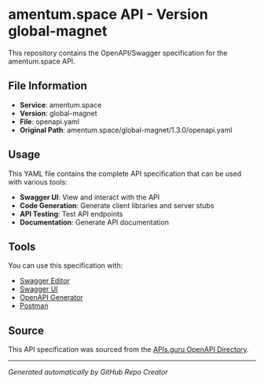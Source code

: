# amentum.space API - Version global-magnet

This repository contains the OpenAPI/Swagger specification for the amentum.space API.

## File Information

- **Service**: amentum.space
- **Version**: global-magnet
- **File**: openapi.yaml
- **Original Path**: amentum.space/global-magnet/1.3.0/openapi.yaml

## Usage

This YAML file contains the complete API specification that can be used with various tools:

- **Swagger UI**: View and interact with the API
- **Code Generation**: Generate client libraries and server stubs
- **API Testing**: Test API endpoints
- **Documentation**: Generate API documentation

## Tools

You can use this specification with:

- [Swagger Editor](https://editor.swagger.io/)
- [Swagger UI](https://swagger.io/tools/swagger-ui/)
- [OpenAPI Generator](https://openapi-generator.tech/)
- [Postman](https://www.postman.com/)

## Source

This API specification was sourced from the [APIs.guru OpenAPI Directory](https://github.com/APIs-guru/openapi-directory).

---

*Generated automatically by GitHub Repo Creator*
